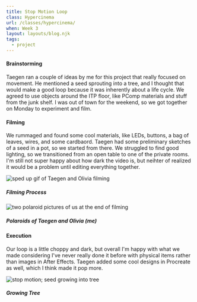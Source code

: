 ```yaml
---
title: Stop Motion Loop
class: Hypercinema
url: /classes/hypercinema/
when: Week 3
layout: layouts/blog.njk
tags:
  - project
---
```


#### Brainstorming

Taegen ran a couple of ideas by me for this project that really focused on movement. He mentioned a seed sprouting into a tree, and I thought
that would make a good loop because it was inherently about a life cycle. We agreed to use objects around the ITP floor, like PComp materials and stuff from the
junk shelf. I was out of town for the weekend, so we got together on Monday to experiment and film.

#### Filming

We rummaged and found some cool materials, like LEDs, buttons, a bag of leaves, wires, and some cardbaord. Taegen had some preliminary
sketches of a seed in a pot, so we started from there. We struggled to find good lighting, so we transitioned from an open table to one of
the private rooms. I'm still not super happy about how dark the video is, but neihter of realized it would be a problem until editing everything together.

<div class="img-div">
<div class="img-cont">
  <img class="blog-img" alt="sped up gif of Taegen and Olivia filming" src="https://cdn.glitch.me/d7ac8ce9-d6b5-4915-b92c-e6f0bf0d0c29/IMG_2547.gif?v=1727202676876">
  <h5>
    Filming Process
  </h5>
  </div>
<div class="img-cont">
  <img class="blog-img" alt="two polaroid pictures of us at the end of filming" src="https://cdn.glitch.global/d7ac8ce9-d6b5-4915-b92c-e6f0bf0d0c29/IMG_3392.JPG?v=1727202683850">
  <h5>
    Polaroids of Taegen and Olivia (me)
  </h5>
  </div>
</div>

#### Execution

Our loop is a little choppy and dark, but overall I'm happy with what we made considering I've never really done it before with physical items
rather than images in After Effects. Taegen added some cool designs in Procreate as well, which I think made it pop more.

<div class="img-div">
<div class="img-cont">
  <img class="blog-img" alt="stop motion; seed growing into tree" src="https://cdn.glitch.global/d7ac8ce9-d6b5-4915-b92c-e6f0bf0d0c29/tree.GIF?v=1727223387962">
  <h5>
    Growing Tree
  </h5>
  </div></div>
